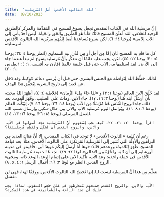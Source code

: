 ```yaml
---
title:  'الله الثالوث الأقدس: أصل المُرسلية'
date:  08/10/2023
---
```


إنَّ مرسلية الله في الكتاب المقدس تجعل يسوع المسيح في المُقدِّمة والمركز كالطريق الوحيد للخلاص. لقد أعلَنَ المسيح قائلًا: «أنا هُوَ الطَّريق والحَق والحَياة. لَيسَ أحدٌ يأتي إلى الآب إلا بي» (يوحنا ١٤: ٦). لكن يسوع يُساعِدنا أيضا لِنَفْهَم مركزية الله الثالوث الأقدس لمرسليته.

كل ما قام به المسيح كان إمَّا مِن أجل أو مِن لَدُن أبيه السماوي (انظر يوحنا ٤: ٣٤؛ يوحنا ٥: ٣٠؛ يوحنا ١٢: ٤٥). لكن، يجب علينا دائمًا أن نتذكَّر بأنَّ مُرسلية يسوع لم تبدأ عندما جاء إلى الأرض. لقد استلمها مِن الآب حتى قبل خليقة عالمنا (قارن مع أفسس ١: ٤؛ ١بطرس ١: ٢٠).

لذلك، خطَّط الله لِتَواصله مع الجنس البشري حتى قبل أن يُرسي دعائم كوكبنا، وقد دَخَل عن قصد إلى تاريخ البشرية لِيُحقِّق هذا الهدف.

لقد خَلَقَ الابنُ العالم (يوحنا ١: ٣) و «لمَّا جاءَ مِلءُ الزَّمان» (غلاطية ٤: ٤)، أظهَرَ اللهُ محبته بأن أرسَلَ ابنه هُنا (يوحنا ٣: ١٦، ١٧). جاء الابن، وماتَ على الصليب، وقَهَرَ الموت. بعد ذلك، جاء الروح القُدُس هُنا مُرْسَلًا مِن الآب (يوحنا ١٤: ٢٦؛ يوحنا ١٦: ٧)، لِيُبَكِّت العالم (يوحنا ١٦: ٨–١١)، ويُواصل اليوم مُرسلية الآب والابن مِن خلال تمكين وإرسال شعب الله للعمل المرسلي (يوحنا ١٤: ٢٦؛ يوحنا ١٦: ١٣، ١٤).

`اقرأ يوحنا ٢٠: ٢١، ٢٢. كيف يجب لِمُفهوم أنَّ المُرسلية تجد أصولها في الآب، والابن، والروح القدس أن يُشكِّل ويُنظِّم مُرسليتنا؟`

رغم أن كلمة «الثالوث الأقدس» لا توجد في الكتاب المقدس، إلا أنَّ هناك العديد مِن البراهين والأدِلَّة التي تُشير إلى المُرسلية المُرتكزة على الثالوث الأقدس. مثلًا، بعد قيامة المسيح، ظَهَرَ لِتَلاميذه ووعدهم قائلًا: «وها أنا اُرسِلُ إليكُم مَوعِدَ أبي. فَأقيموا في مدينة أورشليم إلى أن تُلبَسوا قُوَّةً مِن الأعالي» لوقا ٢٤: ٤٩). نجد هُنا حقيقة مُرسلية الثالوث الأقدس في جملة واحدة: وعد الآب، تأكيد الابن على إتمام الوعد، الوعد ذاته، ومجيء الروح القدس (انظر مع لوقا ٣: ١٦؛ أعمال الرسل ١: ٤، ٥، ٨).

نتعلَّم مِن هذا أنَّ المرسلية ليست لنا. إنها تَخصّ الله الثالوث الأقدس. ووفقًا لهذا، فهي لن تفشل.

`الآب، والابن، والروح القدس جميعهم مُنخَرطون في عَمَل خلاص النفوس. لماذا يجب عليك أن تجد الراحة والطمأنينة في هذه الفكرة؟`